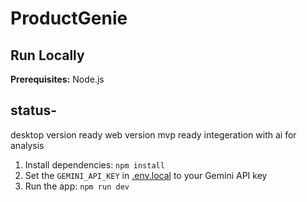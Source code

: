 # ProductGenie

## Run Locally

**Prerequisites:**  Node.js

## status-
 desktop version ready
 web version mvp ready
 integeration with ai for analysis

1. Install dependencies:
   `npm install`
2. Set the `GEMINI_API_KEY` in [.env.local](.env.local) to your Gemini API key
3. Run the app:
   `npm run dev`
